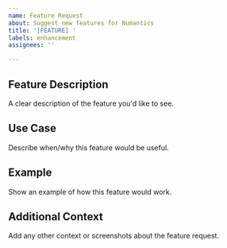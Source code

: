 ```yaml
---
name: Feature Request
about: Suggest new features for Numantics
title: '[FEATURE] '
labels: enhancement
assignees: ''

---
```


## Feature Description
A clear description of the feature you'd like to see.

## Use Case
Describe when/why this feature would be useful.

## Example
Show an example of how this feature would work.

## Additional Context
Add any other context or screenshots about the feature request.
